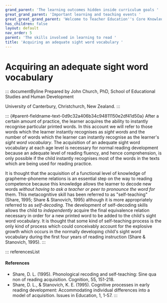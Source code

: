 ```yaml
---
grand_parent: 'The learning outcomes hidden inside curriculum goals '
great_grand_parent: 'Important learning and teaching events '
great_great_grand_parent: 'Welcome to Teacher Education''s Core Knowledge and Skills.'
has_children: false
layout: default
nav_order: 5
parent: 'The skills involved in learning to read '
title: 'Acquiring an adequate sight word vocabulary '
---
```

# Acquiring an adequate sight word vocabulary 


::: documentByline
Prepared by John Church, PhD, School of Educational Studies and Human
Development

University of Canterbury, Christchurch, New Zealand.
:::

::: {#parent-fieldname-text-0d9c32a406b34c94811150e2df41d50a}
After a certain amount of practice, the learner acquires the ability to
instantly recognise particular printed words. In this account we will
refer to those words which the learner instantly recognises as *sight
words* and the number of words which the learner can instantly recognise
as the learner's *sight word vocabulary*. The acquisition of an adequate
sight word vocabulary at each age level is necessary for normal reading
development because an adequate level of reading fluency, and hence
comprehension, is only possible if the child instantly recognises most
of the words in the texts which are being used for reading practice.

It is thought that the acquisition of a functional level of knowledge of
grapheme-phoneme relations is an essential step on the way to reading
competence because this knowledge allows the learner to decode new words
*without having to ask a teacher or peer to pronounce the word for*
them. This metacognitive skill has been referred to as "self-teaching"
(Share, 1995; Share & Stanovich, 1995) although it is more appropriately
referred to as *self-decoding*. The development of self-decoding skills
allows the child to *independently* acquire the final equivalence
relation necessary in order for a new printed word to be added to the
child's sight word vocabulary. It is thought that some kind of
self-teaching process is the only kind of process which could
conceivably account for the explosive growth which occurs in the
normally developing child\'s sight word vocabulary during the first four
years of reading instruction (Share & Stanovich, 1995).
:::

::: referencesList
#### References

-   Share, D. L. (1995). Phonological recoding and self-teaching: Sine
    qua non of reading acquisition. Cognition, 55, 151-218.
-   Share, D. L., & Stanovich, K. E. (1995). Cognitive processes in
    early reading development: Accommodating individual differences into
    a model of acquisition. Issues in Education, 1, 1-57.
:::
